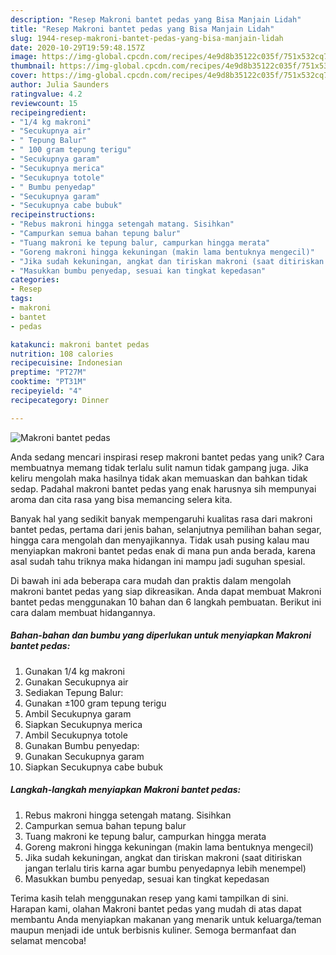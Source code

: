 ```yaml
---
description: "Resep Makroni bantet pedas yang Bisa Manjain Lidah"
title: "Resep Makroni bantet pedas yang Bisa Manjain Lidah"
slug: 1944-resep-makroni-bantet-pedas-yang-bisa-manjain-lidah
date: 2020-10-29T19:59:48.157Z
image: https://img-global.cpcdn.com/recipes/4e9d8b35122c035f/751x532cq70/makroni-bantet-pedas-foto-resep-utama.jpg
thumbnail: https://img-global.cpcdn.com/recipes/4e9d8b35122c035f/751x532cq70/makroni-bantet-pedas-foto-resep-utama.jpg
cover: https://img-global.cpcdn.com/recipes/4e9d8b35122c035f/751x532cq70/makroni-bantet-pedas-foto-resep-utama.jpg
author: Julia Saunders
ratingvalue: 4.2
reviewcount: 15
recipeingredient:
- "1/4 kg makroni"
- "Secukupnya air"
- " Tepung Balur"
- " 100 gram tepung terigu"
- "Secukupnya garam"
- "Secukupnya merica"
- "Secukupnya totole"
- " Bumbu penyedap"
- "Secukupnya garam"
- "Secukupnya cabe bubuk"
recipeinstructions:
- "Rebus makroni hingga setengah matang. Sisihkan"
- "Campurkan semua bahan tepung balur"
- "Tuang makroni ke tepung balur, campurkan hingga merata"
- "Goreng makroni hingga kekuningan (makin lama bentuknya mengecil)"
- "Jika sudah kekuningan, angkat dan tiriskan makroni (saat ditiriskan jangan terlalu tiris karna agar bumbu penyedapnya lebih menempel)"
- "Masukkan bumbu penyedap, sesuai kan tingkat kepedasan"
categories:
- Resep
tags:
- makroni
- bantet
- pedas

katakunci: makroni bantet pedas 
nutrition: 108 calories
recipecuisine: Indonesian
preptime: "PT27M"
cooktime: "PT31M"
recipeyield: "4"
recipecategory: Dinner

---
```



![Makroni bantet pedas](https://img-global.cpcdn.com/recipes/4e9d8b35122c035f/751x532cq70/makroni-bantet-pedas-foto-resep-utama.jpg)

Anda sedang mencari inspirasi resep makroni bantet pedas yang unik? Cara membuatnya memang tidak terlalu sulit namun tidak gampang juga. Jika keliru mengolah maka hasilnya tidak akan memuaskan dan bahkan tidak sedap. Padahal makroni bantet pedas yang enak harusnya sih mempunyai aroma dan cita rasa yang bisa memancing selera kita.

Banyak hal yang sedikit banyak mempengaruhi kualitas rasa dari makroni bantet pedas, pertama dari jenis bahan, selanjutnya pemilihan bahan segar, hingga cara mengolah dan menyajikannya. Tidak usah pusing kalau mau menyiapkan makroni bantet pedas enak di mana pun anda berada, karena asal sudah tahu triknya maka hidangan ini mampu jadi suguhan spesial.




Di bawah ini ada beberapa cara mudah dan praktis dalam mengolah makroni bantet pedas yang siap dikreasikan. Anda dapat membuat Makroni bantet pedas menggunakan 10 bahan dan 6 langkah pembuatan. Berikut ini cara dalam membuat hidangannya.

<!--inarticleads1-->

##### Bahan-bahan dan bumbu yang diperlukan untuk menyiapkan Makroni bantet pedas:

1. Gunakan 1/4 kg makroni
1. Gunakan Secukupnya air
1. Sediakan  Tepung Balur:
1. Gunakan  ±100 gram tepung terigu
1. Ambil Secukupnya garam
1. Siapkan Secukupnya merica
1. Ambil Secukupnya totole
1. Gunakan  Bumbu penyedap:
1. Gunakan Secukupnya garam
1. Siapkan Secukupnya cabe bubuk




<!--inarticleads2-->

##### Langkah-langkah menyiapkan Makroni bantet pedas:

1. Rebus makroni hingga setengah matang. Sisihkan
1. Campurkan semua bahan tepung balur
1. Tuang makroni ke tepung balur, campurkan hingga merata
1. Goreng makroni hingga kekuningan (makin lama bentuknya mengecil)
1. Jika sudah kekuningan, angkat dan tiriskan makroni (saat ditiriskan jangan terlalu tiris karna agar bumbu penyedapnya lebih menempel)
1. Masukkan bumbu penyedap, sesuai kan tingkat kepedasan




Terima kasih telah menggunakan resep yang kami tampilkan di sini. Harapan kami, olahan Makroni bantet pedas yang mudah di atas dapat membantu Anda menyiapkan makanan yang menarik untuk keluarga/teman maupun menjadi ide untuk berbisnis kuliner. Semoga bermanfaat dan selamat mencoba!
